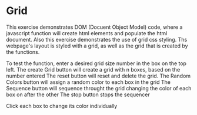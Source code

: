 # Grid

This exercise demonstrates DOM (Docuent Object Model) code, where a javascript function will create html elements and populate the html document. 
Also this exercise demonstrates the use of grid css styling. Ths webpage's layout is styled with a grid, as well as the grid that is created by the functions. 

To test the function, enter a desired grid size number in the box on the top left. 
The create Grid button will create a grid with n boxes, based on the number entered
The reset button will reset and delete the grid.
The Random Colors button will assign a random color to each box in the grid
The Sequence button will sequence throught the grid changing the color of each box on after the other
The stop button stops the sequencer

Click each box to change its color individually 



